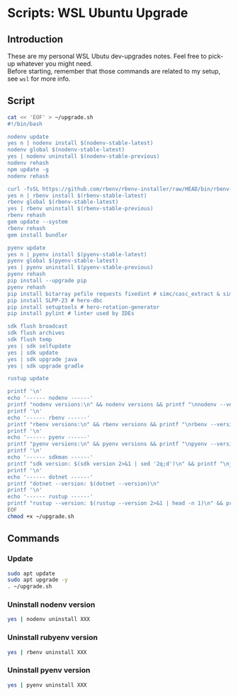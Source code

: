# Scripts: WSL Ubuntu Upgrade

## Introduction

These are my personal WSL Ubutu dev-upgrades notes. Feel free to pick-up whatever you might need.\
Before starting, remember that those commands are related to my setup, see `wsl` for more info.

## Script

```bash
cat << 'EOF' > ~/upgrade.sh
#!/bin/bash

nodenv update
yes n | nodenv install $(nodenv-stable-latest)
nodenv global $(nodenv-stable-latest)
yes | nodenv uninstall $(nodenv-stable-previous)
nodenv rehash
npm update -g
nodenv rehash

curl -fsSL https://github.com/rbenv/rbenv-installer/raw/HEAD/bin/rbenv-installer | bash > /dev/null
yes n | rbenv install $(rbenv-stable-latest)
rbenv global $(rbenv-stable-latest)
yes | rbenv uninstall $(rbenv-stable-previous)
rbenv rehash
gem update --system
rbenv rehash
gem install bundler

pyenv update
yes n | pyenv install $(pyenv-stable-latest)
pyenv global $(pyenv-stable-latest)
yes | pyenv uninstall $(pyenv-stable-previous)
pyenv rehash
pip install --upgrade pip
pyenv rehash
pip install bitarray pefile requests fixedint # simc/casc_extract & simc/dbc_extract
pip install SLPP-23 # hero-dbc
pip install setuptools # hero-rotation-generator
pip install pylint # linter used by IDEs

sdk flush broadcast
sdk flush archives
sdk flush temp
yes | sdk selfupdate
yes | sdk update
yes | sdk upgrade java
yes | sdk upgrade gradle

rustup update

printf '\n'
echo '------ nodenv ------'
printf "nodenv versions:\n" && nodenv versions && printf "\nnodenv --version: $(nodenv --version)\n" && printf "node --version: $(node --version)\n" && printf "npm --version: $(npm --version)\n" && printf "yarn --version: $(yarn --version)\n"
printf '\n'
echo '------ rbenv ------'
printf "rbenv versions:\n" && rbenv versions && printf "\nrbenv --version: $(rbenv --version)\n" && printf "ruby --version: $(ruby --version)\n" && printf "gem --version: $(gem --version)\n"
printf '\n'
echo '------ pyenv ------'
printf "pyenv versions:\n" && pyenv versions && printf "\npyenv --version: $(pyenv --version)\n" && printf "python --version: $(python --version)\n" && printf "pip --version: $(pip --version)\n"
printf '\n'
echo '------ sdkman ------'
printf "sdk version: $(sdk version 2>&1 | sed '2q;d')\n" && printf "\njava --version:\n" && java --version && printf "\ngradle --version: $(gradle --version 2>&1 | sed '3q;d')\n"
printf '\n'
echo '------ dotnet ------'
printf "dotnet --version: $(dotnet --version)\n"
printf '\n'
echo '------ rustup ------'
printf "rustup --version: $(rustup --version 2>&1 | head -n 1)\n" && printf "rustc --version: $(rustc --version)\n"
EOF
chmod +x ~/upgrade.sh
```

## Commands

### Update

```bash
sudo apt update
sudo apt upgrade -y
. ~/upgrade.sh
```

### Uninstall nodenv version

```bash
yes | nodenv uninstall XXX
```

### Uninstall rubyenv version

```bash
yes | rbenv uninstall XXX
```

### Uninstall pyenv version

```bash
yes | pyenv uninstall XXX
```
